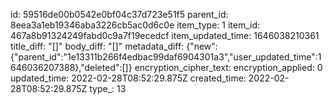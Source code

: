 id: 59516de00b0542e0bf04c37d723e51f5
parent_id: 8eea3a1eb19346aba3226cb5ac0d6c0e
item_type: 1
item_id: 467a8b91324249fabd0c9a7f19ecedcf
item_updated_time: 1646038210361
title_diff: "[]"
body_diff: "[]"
metadata_diff: {"new":{"parent_id":"1e13311b266f4edbac99daf6904301a3","user_updated_time":1646036207388},"deleted":[]}
encryption_cipher_text: 
encryption_applied: 0
updated_time: 2022-02-28T08:52:29.875Z
created_time: 2022-02-28T08:52:29.875Z
type_: 13